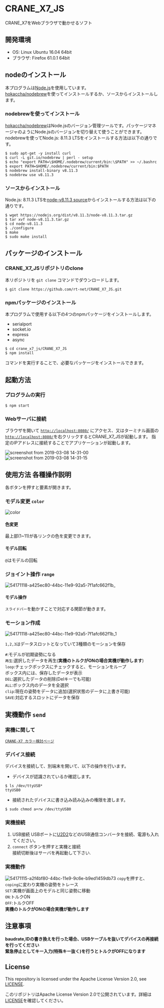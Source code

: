 # CRANE_X7_JS

CRANE_X7をWebブラウザで動かせるソフト

## 開発環境

- OS: Linux Ubuntu 16.04 64bit
- ブラウザ: Firefox 61.0.1 64bit

## nodeのインストール

本プログラムは[Node.js](https://nodejs.org/ja/)を使用しています。  
[hokaccha/nodebrew](https://github.com/hokaccha/nodebrew)を使ってインストールするか、ソースからインストールします。

### nodebrewを使ってインストール

[hokaccha/nodebrew](https://github.com/hokaccha/nodebrew)はNode.jsのバージョン管理ツールです。パッケージマネージャのようにNode.jsのバージョンを切り替えて使うことができます。  
nodebrewを使ってNode.js: 8.11.3 LTSをインストールする方法は以下の通りです。

``` 
$ sudo apt-get -y install curl
$ curl -L git.io/nodebrew | perl - setup
$ echo "export PATH=\$HOME/.nodebrew/current/bin:\$PATH" >> ~/.bashrc
$ export PATH=$HOME/.nodebrew/current/bin:$PATH
$ nodebrew install-binary v8.11.3
$ nodebrew use v8.11.3
```

### ソースからインストール

Node.js: 8.11.3 LTSを[node-v8.11.3 source](https://nodejs.org/dist/v8.11.3/node-v8.11.3.tar.gz)からインストールする方法は以下の通りです。

``` 
$ wget https://nodejs.org/dist/v8.11.3/node-v8.11.3.tar.gz
$ tar xvf node-v8.11.3.tar.gz
$ cd node-v8.11.3
$ ./configure
$ make
$ sudo make install
```

## パッケージのインストール

### CRANE_X7_JSリポジトリのclone

本リポジトリを `git clone` コマンドでダウンロードします。

```
$ git clone https://github.com/rt-net/CRANE_X7_JS.git 
```

### npmパッケージのインストール

本プログラムで使用する以下の4つのnpmパッケージをインストールします。

- serialport
- socket.io
- express
- async

```
$ cd crane_x7_js/CRANE_X7_JS
$ npm install
```

コマンドを実行することで、必要なパッケージをインストールできます。

## 起動方法

### プログラムの実行

```
$ npm start
```

### Webサーバに接続

ブラウザを開いて [`http://localhost:8080/`](http://localhost:8080/) にアクセス、又はターミナル画面の[`http://localhost:8080/`](http://localhost:8080/)を右クリックするとCRANE_X7_JSが起動します。
指定のIPアドレスに接続することでアプリケーションが起動します。

![screenshot from 2019-03-08 14-31-00](https://user-images.githubusercontent.com/12367951/54010996-3d4ebd80-41b4-11e9-888c-3a59b645d5f9.png)
![screenshot from 2019-03-08 14-31-15](https://user-images.githubusercontent.com/12367951/54010999-3f188100-41b4-11e9-96c3-32d2352dd74f.png)

## 使用方法 各種操作説明
各ボタンを押すと要素が開きます。
### モデル変更 `color`
![color](https://user-images.githubusercontent.com/12367951/54011810-2fe70280-41b7-11e9-8e4b-dc8157d9a602.png)
#### 色変更
 最上部(1~11)が各リンクの色を変更できます。

#### モデル回転
 `@`はモデルの回転

### ジョイント操作 `range`
![54171118-a425ec80-44bc-11e9-92a5-7f1afc662f1b_](https://user-images.githubusercontent.com/12367951/54171622-61651400-44be-11e9-8a97-7ea57b66a071.jpg)
#### モデル操作
 `スライドバー`を動かすことで対応する関節が動きます。


### モーション作成
![54171118-a425ec80-44bc-11e9-92a5-7f1afc662f1b_1](https://user-images.githubusercontent.com/12367951/54171606-498d9000-44be-11e9-8626-9323362e7efc.jpg)  

 `1,2,3`はデータスロットとなっていて3種類のモーションを保存 
 
 `#`:モデルが初期姿勢になる     
 `再生`:選択したデータを再生(**実機のトルクがONの場合実機が動作します**)   
 `loop`:チェックボックスにチェックすると、モーションをループ   
 ボックス内には、保存したデータが表示   
  `DEL`:選択したデータの削除(Delキーでも可能)   
  `ALL`:ボックス内のデータを全選択   
  `clip`:現在の姿勢をデータに追加(選択状態のデータに上書き可能)   
  `SAVE`:対応するスロットにデータを保存   

## 実機動作 `send`
### 実機に関して
[`CRANE-X7 カラー検討ページ`](https://www.rt-net.jp/CRANE-X7/index.html)

### デバイス接続

デバイスを接続して、別端末を開いて、以下の操作を行います。

- デバイスが認識されているか確認します。

```
$ ls /dev/ttyUSB*  
ttyUSB0
```

- 接続されたデバイスに書き込み読み込みの権限を渡します。

```
$ sudo chmod a+rw /dev/ttyUSB0
```

### 実機接続

1. USB接続
    USBポートに[U2D2](https://www.rt-shop.jp/index.php?main_page=product_info&products_id=3618)などのUSB通信コンバータを接続、電源も入れてください。  
1. `connect` ボタンを押すと実機と接続   
接続切断後はサーバを再起動して下さい.

### 実機動作
![54171115-a2f4bf80-44bc-11e9-9c6e-b9ed1459db73](https://user-images.githubusercontent.com/12367951/54171540-0af7d580-44be-11e9-8742-c170717445f0.png)
`copy`を押すと、`coping`に変わり実機の姿勢をトレース   
`SET`:実機が画面上のモデルと同じ姿勢に移動   
`ON`:トルクON  
`OFF`:トルクOFF    
**実機のトルクがONの場合実機が動作します**   

## 注意事項

__baudrate,IDの書き換えを行った場合、USBケーブルを抜いてデバイスの再接続を行ってください__   
__緊急停止としてキー入力(特殊キー抜く)を行うとトルクがOFFになります__

## License

This repository is licensed under the Apache License Version 2.0, see [LICENSE](./LICENSE).

このリポジトリはApache License Version 2.0で公開されています。詳細は[LICENSE](./LICENSE)を確認してください。
